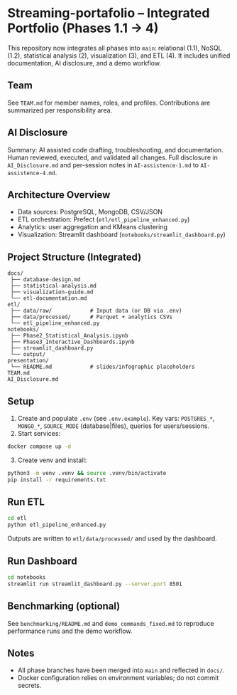 # Streaming-portafolio – Integrated Portfolio (Phases 1.1 → 4)

This repository now integrates all phases into `main`: relational (1.1), NoSQL (1.2), statistical analysis (2), visualization (3), and ETL (4). It includes unified documentation, AI disclosure, and a demo workflow.

## Team
See `TEAM.md` for member names, roles, and profiles. Contributions are summarized per responsibility area.

## AI Disclosure
Summary: AI assisted code drafting, troubleshooting, and documentation. Human reviewed, executed, and validated all changes. Full disclosure in `AI_Disclosure.md` and per-session notes in `AI-assistence-1.md` to `AI-assistence-4.md`.

## Architecture Overview
- Data sources: PostgreSQL, MongoDB, CSV/JSON
- ETL orchestration: Prefect (`etl/etl_pipeline_enhanced.py`)
- Analytics: user aggregation and KMeans clustering
- Visualization: Streamlit dashboard (`notebooks/streamlit_dashboard.py`)

## Project Structure (Integrated)
```
docs/
 ├── database-design.md
 ├── statistical-analysis.md
 ├── visualization-guide.md
 └── etl-documentation.md
etl/
 ├── data/raw/            # Input data (or DB via .env)
 ├── data/processed/      # Parquet + analytics CSVs
 └── etl_pipeline_enhanced.py
notebooks/
 ├── Phase2_Statistical_Analysis.ipynb
 ├── Phase3_Interactive_Dashboards.ipynb
 ├── streamlit_dashboard.py
 └── output/
presentation/
 └── README.md            # slides/infographic placeholders
TEAM.md
AI_Disclosure.md
```

## Setup
1) Create and populate `.env` (see `.env.example`). Key vars: `POSTGRES_*`, `MONGO_*`, `SOURCE_MODE` (database|files), queries for users/sessions.
2) Start services:
```bash
docker compose up -d
```
3) Create venv and install:
```bash
python3 -m venv .venv && source .venv/bin/activate
pip install -r requirements.txt
```

## Run ETL
```bash
cd etl
python etl_pipeline_enhanced.py
```
Outputs are written to `etl/data/processed/` and used by the dashboard.

## Run Dashboard
```bash
cd notebooks
streamlit run streamlit_dashboard.py --server.port 8501
```

## Benchmarking (optional)
See `benchmarking/README.md` and `demo_commands_fixed.md` to reproduce performance runs and the demo workflow.

## Notes
- All phase branches have been merged into `main` and reflected in `docs/`.
- Docker configuration relies on environment variables; do not commit secrets.
